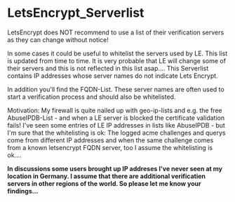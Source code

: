 # LetsEncrypt_Serverlist
LetsEncrypt does NOT recommend to use a list of their verification servers as they can change without notice!

In some cases it could be useful to whitelist the servers used by LE.
This list is updated from time to time.
It is very probable that LE will change some of their servers and this is not reflected in this list asap....
This Serverlist contains IP addresses whose server names do not indicate Lets Encrypt.

In addition you'll find the FQDN-List. These server names are often used to start a verification process and should also be whitelisted.

Motivation:
My firewall is quite nailed up with geo-ip-lists and e.g. the free AbuseIPDB-List - and when a LE server is blocked the certificate validation fails!
I've seen some entries of LE IP addresses in lists like AbuseIPDB - but I'm sure that the whitelisting is ok:
The logged acme challenges and querys come from different IP addresses and when the same challenge comes from a known letsencrypt FQDN server, too I assume the whitelisting is ok....

**In discussions some users brought up IP addreses I've never seen at my location in Germany. I assume that there are additional verificatien servers in other regions of the world. So please let me know your findings...**
